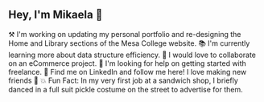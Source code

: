## Hey, I'm Mikaela 👋
⚒️ I'm working on updating my personal portfolio and re-designing the Home and Library sections of the Mesa College website.
📚 I'm currently learning more about data structure efficiency.
🤝 I would love to collaborate on an eCommerce project.
🧐 I'm looking for help on getting started with freelance.
📨 Find me on LinkedIn and follow me here! I love making new friends 🙂
💥 Fun Fact: In my very first job at a sandwich shop, I briefly danced in a full suit pickle costume on the street to advertise for them.
<!--
**open-rhoads/open-rhoads** is a ✨ _special_ ✨ repository because its `README.md` (this file) appears on your GitHub profile.

Here are some ideas to get you started:

- 🔭 I’m currently working on ...
- 🌱 I’m currently learning ...
- 👯 I’m looking to collaborate on ...
- 🤔 I’m looking for help with ...
- 💬 Ask me about ...
- 📫 How to reach me: ...
- 😄 Pronouns: ...
- ⚡ Fun fact: ...
-->
